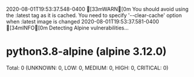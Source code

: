2020-08-01T19:53:37.548-0400	[33mWARN[0m	You should avoid using the :latest tag as it is cached. You need to specify '--clear-cache' option when :latest image is changed
2020-08-01T19:53:37.581-0400	[34mINFO[0m	Detecting Alpine vulnerabilities...

python3.8-alpine (alpine 3.12.0)
=============================
Total: 0 (UNKNOWN: 0, LOW: 0, MEDIUM: 0, HIGH: 0, CRITICAL: 0)

